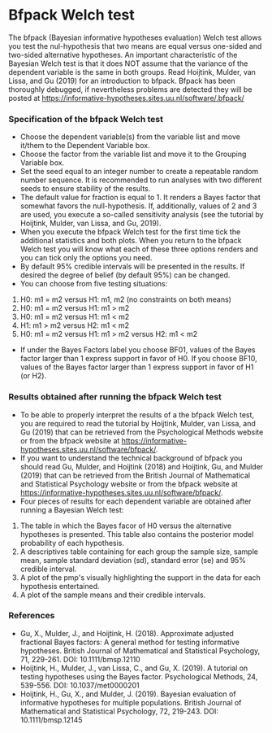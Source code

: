 Bfpack Welch test
==========================

The bfpack (Bayesian informative hypotheses evaluation) Welch test allows you test the nul-hypothesis that two means are equal versus one-sided and two-sided alternative hypotheses. An important characteristic of the Bayesian Welch test is that it does NOT assume that the variance of the dependent variable is the same in both groups. Read Hoijtink, Mulder, van Lissa, and Gu (2019) for an introduction to bfpack. Bfpack has been thoroughly debugged, if nevertheless problems are detected they will be posted at https://informative-hypotheses.sites.uu.nl/software/.bfpack/ 

### Specification of the bfpack Welch test

- Choose the dependent variable(s) from the variable list and move it/them to the Dependent Variable box.
- Choose the factor from the variable list and move it to the Grouping Variable box.
- Set the seed equal to an integer number to create a repeatable random number sequence. It is recommended to run analyses with two different seeds to ensure stability of the results.
- The default value for fraction is equal to 1. It renders a Bayes factor that somewhat favors the null-hypothesis. If, additionally, values of 2 and 3 are used, you execute a so-called sensitivity analysis (see the tutorial by Hoijtink, Mulder, van Lissa, and Gu, 2019).
- When you execute the bfpack Welch test for the first time tick the additional statistics and both plots. When you return to the bfpack Welch test you will know what each of these three options renders and you can tick only the options you need.
- By default 95% credible intervals will be presented in the results. If desired the degree of belief (by default 95%) can be changed.
- You can choose from five testing situations:

1. H0: m1 = m2 versus H1: m1, m2 (no constraints on both means)
2. H0: m1 = m2 versus H1: m1 > m2
3. H0: m1 = m2 versus H1: m1 < m2
4. H1: m1 > m2 versus H2: m1 < m2
5. H0: m1 = m2 versus H1: m1 > m2 versus H2: m1 < m2

- If under the Bayes Factors label you choose BF01, values of the Bayes factor larger than 1 express support in favor of H0. If you choose BF10, values of the Bayes factor larger than 1 express support in favor of H1 (or H2).

### Results obtained after running the bfpack Welch test

- To be able to properly interpret the results of a the bfpack Welch test, you are required to read the tutorial by Hoijtink, Mulder, van Lissa, and Gu (2019) that can be retrieved from the Psychological Methods website or from the bfpack website at https://informative-hypotheses.sites.uu.nl/software/bfpack/.
- If you want to understand the technical background of bfpack you should read Gu, Mulder, and Hoijtink (2018) and Hoijtink, Gu, and Mulder (2019) that can be retrieved from the British Journal of Mathematical and Statistical Psychology website or from the bfpack website at https://informative-hypotheses.sites.uu.nl/software/bfpack/.
- Four pieces of results for each dependent variable are obtained after running a Bayesian Welch test:

1. The table in which the Bayes facor of H0 versus the alternative hypotheses is presented. This table also contains the posterior model probability of each hypothesis.
2. A descriptives table containing for each group the sample size, sample mean, sample standard deviation (sd), standard error (se) and 95% credible interval.
3. A plot of the pmp's visually highlighting the support in the data for each hypothesis entertained.
4. A plot of the sample means and their credible intervals.

### References

- Gu, X., Mulder, J., and Hoijtink, H. (2018). Approximate adjusted fractional Bayes factors: A general method for testing informative hypotheses. British Journal of Mathematical and Statistical Psychology, 71, 229-261. DOI: 10.1111/bmsp.12110
- Hoijtink, H., Mulder, J., van Lissa, C., and Gu, X. (2019). A tutorial on testing hypotheses using the Bayes factor. Psychological Methods, 24, 539-556. DOI: 10.1037/met0000201 
- Hoijtink, H., Gu, X., and Mulder, J. (2019). Bayesian evaluation of informative hypotheses for multiple populations. British Journal of Mathematical and Statistical Psychology, 72, 219-243. DOI: 10.1111/bmsp.12145
